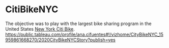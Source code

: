 # CitiBikeNYC

The objective was to play with the largest bike sharing program in the United States [New York Citi Bike](https://en.wikipedia.org/wiki/Citi_Bike).
https://public.tableau.com/profile/ana.cifuentes#!/vizhome/CityBikeNYC_15959861668270/2020CityBikeNYCStory?publish=yes
